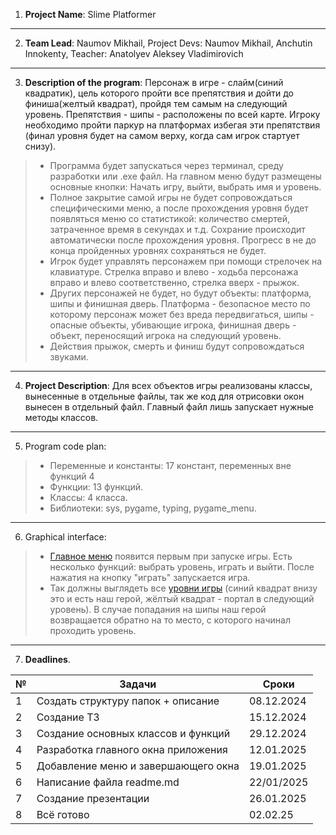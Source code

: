 1. **Project Name**: Slime Platformer

---

2. **Team Lead**: Naumov Mikhail, Project Devs: Naumov Mikhail, Anchutin Innokenty, Teacher: Anatolyev Aleksey
   Vladimirovich

---

3. **Description of the program**: Персонаж в игре - слайм(синий квадратик), цель которого пройти все препятствия и
   дойти до финиша(желтый квадрат),
   пройдя
   тем самым на следующий уровень. Препятствия - шипы - расположены по всей карте. Игроку необходимо пройти паркур на
   платформах избегая эти препятствия (финал уровня будет на самом верху, когда сам игрок стартует снизу).

> - Программа будет запускаться через терминал, среду разработки или .exe файл. На главном меню будут размещены
    основные кнопки: Начать игру, выйти, выбрать имя и уровень.
> - Полное закрытие самой игры не будет сопровождаться специфическими меню, а после прохождения уровня будет
    появляться меню со статистикой: количество смертей, затраченное время в секундах и т.д. Сохрание происходит
    автоматически после прохождения уровня. Прогресс в не до конца пройденных уровнях сохраняться не будет.
> - Игрок будет управлять персонажем при помощи стрелочек на клавиатуре. Стрелка вправо и влево - ходьба персонажа
    вправо и влево соответственно, стрелка вверх - прыжок.
> - Других персонажей не будет, но будут объекты: платформа, шипы и финишная дверь. Платформа - безопасное место
    по которому персонаж может без вреда передвигаться, шипы - опасные объекты, убивающие игрока, финишная
    дверь - объект, переносящий игрока на следующий уровень.
> - Действия прыжок, смерть и финиш будут сопровождаться звуками.

---

4. **Project Description**: Для всех объектов игры реализованы классы, вынесенные в отдельные файлы, так же код для
   отрисовки окон вынесен в отдельный файл. Главный файл лишь запускает нужные методы классов.

---

5. Program code plan:

> - Переменные и константы: 17 констант, переменных вне функций 4
> - Функции: 13 функций.
> - Классы: 4 класса.
> - Библиотеки: sys, pygame, typing, pygame_menu.

---

6. Graphical interface:

> - [Главное меню](main_menu.png) появится первым при запуске игры. Есть несколько функций:
    выбрать уровень, играть и выйти. После нажатия на кнопку "играть" запускается игра.
> - Так должны выглядеть все [уровни игры](level_3.png) (синий квадрат внизу это и есть наш герой, жёлтый квадрат -
    портал в следующий уровень). В случае попадания
    на шипы наш герой возвращается обратно на то место, с которого начинал проходить уровень.
---

7. **Deadlines**.

| № | Задачи                              | Сроки      |
|---|-------------------------------------|------------|
| 1 | Создать структуру папок + описание  | 08.12.2024 |
| 2 | Создание ТЗ                         | 15.12.2024 |
| 3 | Создание основных классов и функций | 29.12.2024 |
| 4 | Разработка главного окна приложения | 12.01.2025 |
| 5 | Добавление меню и завершающего окна | 19.01.2025 |
| 6 | Написание файла readme.md           | 22/01/2025 |
| 7 | Создание презентации                | 26.01.2025 |
| 8 | Всё готово                          | 02.02.25   |